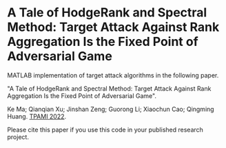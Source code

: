# A Tale of HodgeRank and Spectral Method: Target Attack Against Rank Aggregation Is the Fixed Point of Adversarial Game

MATLAB implementation of target attack algorithms in the following paper.

"A Tale of HodgeRank and Spectral Method: Target Attack Against Rank Aggregation Is the Fixed Point of Adversarial Game".

Ke Ma; Qianqian Xu; Jinshan Zeng; Guorong Li; Xiaochun Cao; Qingming Huang. [TPAMI 2022](https://ieeexplore.ieee.org/document/9830042).

Please cite this paper if you use this code in your published research project.
